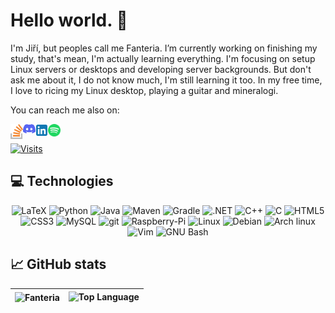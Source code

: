 # Hello world. :wave:

I'm Jiří, but peoples call me Fanteria. I’m currently working on finishing my study, that's mean, I'm actually learning everything.  I'm focusing on setup Linux servers or desktops and developing server backgrounds. But don't ask me about it, I do not know much, I'm still learning it too. In my free time, I love to ricing my Linux desktop, playing a guitar and mineralogi.


You can reach me also on:

<a href="https://stackoverflow.com/users/7027485/ji%C5%99%C3%AD-alexandrovi%C4%8D">
<img align="left" alt="Fanteria Stack Overflow" width="20px" src="svg/stackoverflow.svg" />
</a>
<a href="https://discord.gg/f23AeHVUtT">
<img align="left" alt="Fanteria Discord" width="20px" src="svg/discord.svg" />
</a>
<a href="">
<img align="left" alt="Fanteria LinkedIn" width="20px" src="svg/linkedin.svg" />
</a>
<a href="https://open.spotify.com/user/u7rcijvodrv8jy30apal7p0vy">
<img align="left" alt="Fanteria Spotify" width="20px" src="svg/spotify.svg" />
</a>
<br>

[![Visits](https://badges.pufler.dev/visits/Fanteria/Fanteria)](https://badges.pufler.dev)

## 💻 Technologies
<p align="center">
  <img src="https://img.shields.io/badge/-LaTeX-008080?style=flat-square&logo=latex&logoColor=white" alt="LaTeX">
  <img src="https://img.shields.io/badge/-Python-3776AB?style=flat-square&logo=python&logoColor=white" alt="Python">
  <img src="https://img.shields.io/badge/-Java-007396?style=flat-square&logo=java&logoColor=white" alt="Java">
  <img src="https://img.shields.io/badge/-Maven-C71A36?style=flat-square&logo=apachemaven&logoColor=white" alt="Maven">
  <img src="https://img.shields.io/badge/-Gradle-02303A?style=flat-square&logo=gradle&logoColor=white" alt="Gradle">
  <img src="https://img.shields.io/badge/-.NET-512BD4?style=flat-square&logo=dotnet&logoColor=white" alt=".NET">
  <img src="https://img.shields.io/badge/-C++-00599C?style=flat-square&logo=cplusplus&logoColor=white" alt="C++">
  <img src="https://img.shields.io/badge/-C-A8B9CC?style=flat-square&logo=c&logoColor=white" alt="C">
  <img src="https://img.shields.io/badge/-HTML5-E34F26?style=flat-square&logo=html5&logoColor=white" alt="HTML5">
  <img src="https://img.shields.io/badge/-CSS3-1572B6?style=flat-square&logo=css3&logoColor=white" alt="CSS3">
  <img src="https://img.shields.io/badge/-MySQL-4479A1?style=flat-square&logo=mysql&logoColor=white" alt="MySQL">
  <img src="https://img.shields.io/badge/-Git-F05032?style=flat-square&logo=git&logoColor=white" alt="git">
  <img src="https://img.shields.io/badge/-Raspberry%20Pi-A22846?style=flat-square&logo=Raspberry-Pi&logoColor=white" alt="Raspberry-Pi">
  <img src="https://img.shields.io/badge/-Linux-FCC624?style=flat-square&logo=linux&logoColor=white" alt="Linux">
  <img src="https://img.shields.io/badge/-Debian-A81D33?style=flat-square&logo=debian&logoColor=white" alt="Debian">
  <img src="https://img.shields.io/badge/-Arch linux-1793D1?style=flat-square&logo=archlinux&logoColor=white" alt="Arch linux">
  <img src="https://img.shields.io/badge/-Vim-019733?style=flat-square&logo=vim&logoColor=white" alt="Vim">
  <img src="https://img.shields.io/badge/-GNU Bash-4EAA25?style=flat-square&logo=gnubash&logoColor=white" alt="GNU Bash">
</p>

  
## 📈 GitHub stats

| <img align="center" src="https://github-readme-stats.vercel.app/api?username=Fanteria&show_icons=true&include_all_commits=true&hide_border=true" alt="Fanteria"> | <img alt = "Top Language" src="https://github-readme-stats.vercel.app/api/top-langs/?username=fanteria&hide=html,&hide_border=true&title_color=5391FE&text_color=555"> |
| ------------- | ------------- |

